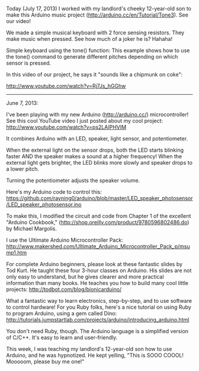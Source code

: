 Today (July 17, 2013) I worked with my landlord's cheeky 12-year-old son to make this Arduino music project (http://arduino.cc/en/Tutorial/Tone3). See our video!

We made a simple musical keyboard with 2 force sensing resistors. They make music when pressed. See how much of a joker he is? Hahaha!

Simple keyboard using the tone() function: This example shows how to use the tone() command to generate different pitches depending on which sensor is pressed. 

In this video of our project, he says it "sounds like a chipmunk on coke": 

http://www.youtube.com/watch?v=Rj7Js_hGGhw
**********************************************
June 7, 2013:

I've been playing with my new Arduino (http://arduino.cc/) microcontroller! See this cool YouTube video I just posted about my cool project: http://www.youtube.com/watch?v=ps2LAIPHVIM

It combines Arduino with an LED, speaker, light sensor, and potentiometer.

When the external light on the sensor drops, both the LED starts blinking faster AND the speaker makes a sound at a higher frequency! When the external light gets brighter, the LED blinks more slowly and speaker drops to a lower pitch.

Turning the potentiometer adjusts the speaker volume.

Here's my Arduino code to control this: https://github.com/rayning0/arduino/blob/master/LED_speaker_photosensor/LED_speaker_photosensor.ino

To make this, I modified the circuit and code from Chapter 1 of the excellent "Arduino Cookbook," (http://shop.oreilly.com/product/9780596802486.do) by Michael Margolis.

I use the Ultimate Arduino Microcontroller Pack: http://www.makershed.com/Ultimate_Arduino_Microcontroller_Pack_p/msump1.htm

For complete Arduino beginners, please look at these fantastic slides by Tod Kurt. He taught these four 3-hour classes on Arduino. His slides are not only easy to understand, but he gives clearer and more practical information than many books. He teaches you how to build many cool little projects: http://todbot.com/blog/bionicarduino/

What a fantastic way to learn electronics, step-by-step, and to use software to control hardware! For you Ruby folks, here's a nice tutorial on using Ruby to program Arduino, using a gem called Dino: http://tutorials.jumpstartlab.com/projects/arduino/introducing_arduino.html

You don't need Ruby, though. The Arduino language is a simplified version of C/C++. It's easy to learn and user-friendly. 

This week, I was teaching my landlord's 12-year-old son how to use Arduino, and he was hypnotized. He kept yelling, "This is SOOO COOOL! Mooooom, please buy me one!"
